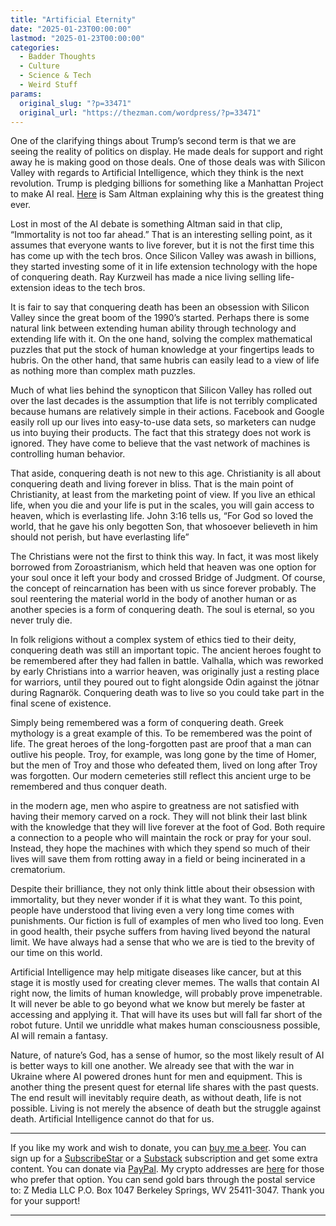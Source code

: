 ```yaml
---
title: "Artificial Eternity"
date: "2025-01-23T00:00:00"
lastmod: "2025-01-23T00:00:00"
categories:
  - Badder Thoughts
  - Culture
  - Science & Tech
  - Weird Stuff
params:
  original_slug: "?p=33471"
  original_url: "https://thezman.com/wordpress/?p=33471"
---
```


One of the clarifying things about Trump’s second term is that we are
seeing the reality of politics on display. He made deals for support and
right away he is making good on those deals. One of those deals was with
Silicon Valley with regards to Artificial Intelligence, which they think
is the next revolution. Trump is pledging billions for something like a
Manhattan Project to make AI real.
<a href="https://x.com/IterIntellectus/status/1881838648683122836"
rel="noopener" target="_blank">Here</a> is Sam Altman explaining why
this is the greatest thing ever.

Lost in most of the AI debate is something Altman said in that clip,
“Immortality is not too far ahead.” That is an interesting selling
point, as it assumes that everyone wants to live forever, but it is not
the first time this has come up with the tech bros. Once Silicon Valley
was awash in billions, they started investing some of it in life
extension technology with the hope of conquering death. Ray Kurzweil has
made a nice living selling life-extension ideas to the tech bros.

It is fair to say that conquering death has been an obsession with
Silicon Valley since the great boom of the 1990’s started. Perhaps there
is some natural link between extending human ability through technology
and extending life with it. On the one hand, solving the complex
mathematical puzzles that put the stock of human knowledge at your
fingertips leads to hubris. On the other hand, that same hubris can
easily lead to a view of life as nothing more than complex math puzzles.

Much of what lies behind the synopticon that Silicon Valley has rolled
out over the last decades is the assumption that life is not terribly
complicated because humans are relatively simple in their actions.
Facebook and Google easily roll up our lives into easy-to-use data sets,
so marketers can nudge us into buying their products. The fact that this
strategy does not work is ignored. They have come to believe that the
vast network of machines is controlling human behavior.

That aside, conquering death is not new to this age. Christianity is all
about conquering death and living forever in bliss. That is the main
point of Christianity, at least from the marketing point of view. If you
live an ethical life, when you die and your life is put in the scales,
you will gain access to heaven, which is everlasting life. John 3:16
tells us, “For God so loved the world, that he gave his only begotten
Son, that whosoever believeth in him should not perish, but have
everlasting life”

The Christians were not the first to think this way. In fact, it was
most likely borrowed from Zoroastrianism, which held that heaven was one
option for your soul once it left your body and crossed Bridge of
Judgment. Of course, the concept of reincarnation has been with us since
forever probably. The soul reentering the material world in the body of
another human or as another species is a form of conquering death. The
soul is eternal, so you never truly die.

In folk religions without a complex system of ethics tied to their
deity, conquering death was still an important topic. The ancient heroes
fought to be remembered after they had fallen in battle. Valhalla, which
was reworked by early Christians into a warrior heaven, was originally
just a resting place for warriors, until they poured out to fight
alongside Odin against the jötnar during Ragnarök. Conquering death was
to live so you could take part in the final scene of existence.

Simply being remembered was a form of conquering death. Greek mythology
is a great example of this. To be remembered was the point of life. The
great heroes of the long-forgotten past are proof that a man can outlive
his people. Troy, for example, was long gone by the time of Homer, but
the men of Troy and those who defeated them, lived on long after Troy
was forgotten. Our modern cemeteries still reflect this ancient urge to
be remembered and thus conquer death.

in the modern age, men who aspire to greatness are not satisfied with
having their memory carved on a rock. They will not blink their last
blink with the knowledge that they will live forever at the foot of God.
Both require a connection to a people who will maintain the rock or pray
for your soul. Instead, they hope the machines with which they spend so
much of their lives will save them from rotting away in a field or being
incinerated in a crematorium.

Despite their brilliance, they not only think little about their
obsession with immortality, but they never wonder if it is what they
want. To this point, people have understood that living even a very long
time comes with punishments. Our fiction is full of examples of men who
lived too long. Even in good health, their psyche suffers from having
lived beyond the natural limit. We have always had a sense that who we
are is tied to the brevity of our time on this world.

Artificial Intelligence may help mitigate diseases like cancer, but at
this stage it is mostly used for creating clever memes. The walls that
contain AI right now, the limits of human knowledge, will probably prove
impenetrable. It will never be able to go beyond what we know but merely
be faster at accessing and applying it. That will have its uses but will
fall far short of the robot future. Until we unriddle what makes human
consciousness possible, AI will remain a fantasy.

Nature, of nature’s God, has a sense of humor, so the most likely result
of AI is better ways to kill one another. We already see that with the
war in Ukraine where AI powered drones hunt for men and equipment. This
is another thing the present quest for eternal life shares with the past
quests. The end result will inevitably require death, as without death,
life is not possible. Living is not merely the absence of death but the
struggle against death. Artificial Intelligence cannot do that for us.

------------------------------------------------------------------------

If you like my work and wish to donate, you can
<a href="https://www.buymeacoffee.com/mujolulu" rel="noopener"
target="_blank">buy me a beer</a>. You can sign up for a
<a href="https://www.subscribestar.com/the-z-blog" rel="noopener"
target="_blank">SubscribeStar</a> or a
<a href="https://thedissident.substack.com/" rel="noopener"
target="_blank">Substack</a> subscription and get some extra content.
You can donate via <a
href="https://www.paypal.com/donate/?cmd=_s-xclick&amp;hosted_button_id=UDAS2Q8JYA6CN&amp;source=url"
rel="noopener" target="_blank">PayPal</a>. My crypto addresses are
<a href="https://thezman.com/wordpress/?page_id=22713" rel="noopener"
target="_blank">here</a> for those who prefer that option. You can send
gold bars through the postal service to: Z Media LLC P.O. Box 1047
Berkeley Springs, WV 25411-3047. Thank you for your support!

------------------------------------------------------------------------
